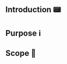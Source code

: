 ## Introduction 📟
<!-- Brief explanation of the problem to be solved / bug to be fixed. -->

## Purpose ℹ️ 
<!-- What is the goal of the proposed change? -->

## Scope 🔭
<!-- What is the technical scope of the changes? -->

<!-- Beginning of comment block
From this point on, all the following titles are optional.
Move the ones you need out of the comment block and delete the rest of the template.
There is a table example included for screenshots

## Out of Scope ⚔️

## Testing 🧪

## TODOs ☑️
- [ ] [Change log] updated or ignored

## Discussion 🎙

End of comment block -->
